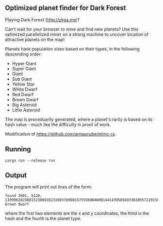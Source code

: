 Optimized planet finder for Dark Forest
----------------------------------------

Playing Dark Forest (http://zkga.me)?

Can't wait for your browser to mine and find new planets? Use this optimized parallelized miner on a strong machine to uncover location of attractive planets on the map!

Planets have population sizes based on their types, in the following descending order:

* Hyper Giant
* Super Giant
* Giant
* Sub Giant
* Yellow Star
* White Dwarf
* Red Dwarf
* Brown Dwarf
* Big Asteroid
* Little Asteroid

The map is proceduarlly generated, where a planet's rarity is based on its hash value - much like the difficulty in proof of work.

Modification of https://github.com/arnaucube/mimc-rs.


Running
-------

`cargo run --release run`

Output
------

The program will print out lines of the form:

```
found 3901, 5120, 1199962823801523089162319037690815755569046001441439505693383955722915806, brown dwarf
```

where the first two elements are the x and y coordinates, the third is the hash and the fourth is the planet type.

